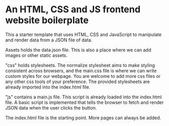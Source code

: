 # An HTML, CSS and JS frontend website boilerplate
This a starter template that uses HTML, CSS and JavaScript to manipulate and render data from a JSON file of data.

Assets holds the data.json file. This is also a place where we can add images or other static assets.

"css" holds stylesheets. The normalize stylesheet aims to make styling consistent across browsers, and the main.css file is where we can write custom styles for our webpage. You are welcome to add more css files or any other css tools of your preference. The provided stylesheets are already imported into the index.html file. 

"js" contains a main.js file. This script is already loaded into the index.html file. A basic script is implemented that tells the browser to fetch and render JSON data when the user clicks the button.

The index.html file is the starting point. More pages can always be added.
